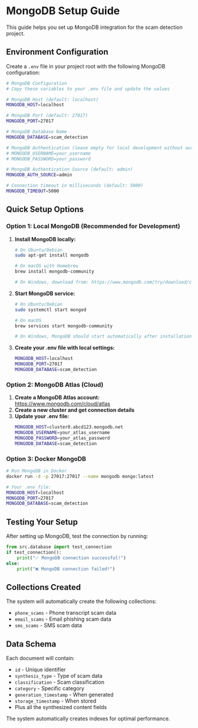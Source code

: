 # MongoDB Setup Guide

This guide helps you set up MongoDB integration for the scam detection project.

## Environment Configuration

Create a `.env` file in your project root with the following MongoDB configuration:

```bash
# MongoDB Configuration
# Copy these variables to your .env file and update the values

# MongoDB Host (default: localhost)
MONGODB_HOST=localhost

# MongoDB Port (default: 27017)
MONGODB_PORT=27017

# MongoDB Database Name
MONGODB_DATABASE=scam_detection

# MongoDB Authentication (leave empty for local development without auth)
# MONGODB_USERNAME=your_username
# MONGODB_PASSWORD=your_password

# MongoDB Authentication Source (default: admin)
MONGODB_AUTH_SOURCE=admin

# Connection timeout in milliseconds (default: 5000)
MONGODB_TIMEOUT=5000
```

## Quick Setup Options

### Option 1: Local MongoDB (Recommended for Development)

1. **Install MongoDB locally:**
   ```bash
   # On Ubuntu/Debian
   sudo apt-get install mongodb
   
   # On macOS with Homebrew
   brew install mongodb-community
   
   # On Windows, download from: https://www.mongodb.com/try/download/community
   ```

2. **Start MongoDB service:**
   ```bash
   # On Ubuntu/Debian
   sudo systemctl start mongod
   
   # On macOS
   brew services start mongodb-community
   
   # On Windows, MongoDB should start automatically after installation
   ```

3. **Create your .env file with local settings:**
   ```bash
   MONGODB_HOST=localhost
   MONGODB_PORT=27017
   MONGODB_DATABASE=scam_detection
   ```

### Option 2: MongoDB Atlas (Cloud)

1. **Create a MongoDB Atlas account:** https://www.mongodb.com/cloud/atlas
2. **Create a new cluster and get connection details**
3. **Update your .env file:**
   ```bash
   MONGODB_HOST=cluster0.abcd123.mongodb.net
   MONGODB_USERNAME=your_atlas_username
   MONGODB_PASSWORD=your_atlas_password
   MONGODB_DATABASE=scam_detection
   ```

### Option 3: Docker MongoDB

```bash
# Run MongoDB in Docker
docker run -d -p 27017:27017 --name mongodb mongo:latest

# Your .env file:
MONGODB_HOST=localhost
MONGODB_PORT=27017
MONGODB_DATABASE=scam_detection
```

## Testing Your Setup

After setting up MongoDB, test the connection by running:

```python
from src.database import test_connection
if test_connection():
    print("✅ MongoDB connection successful!")
else:
    print("❌ MongoDB connection failed!")
```

## Collections Created

The system will automatically create the following collections:

- `phone_scams` - Phone transcript scam data
- `email_scams` - Email phishing scam data  
- `sms_scams` - SMS scam data

## Data Schema

Each document will contain:
- `id` - Unique identifier
- `synthesis_type` - Type of scam data
- `classification` - Scam classification
- `category` - Specific category
- `generation_timestamp` - When generated
- `storage_timestamp` - When stored
- Plus all the synthesized content fields

The system automatically creates indexes for optimal performance. 